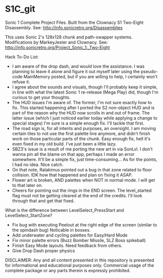 S1C_git
============

Sonic 1 Complete Project Files. Built from the Clownacy S1 Two-Eight Disassembly.
See: http://info.sonicretro.org/Disassemblies

This uses Sonic 2's 128x128 chunk and path-swapper systems. Modifications by MarkeyJester and Clownacy.
See: http://info.sonicretro.org/Project_Sonic_1:_Two-Eight

Hack To-Do List:

- I am aware of the drop dash, and would love the assistance. I was planning to leave it alone and figure it out myself later using the pseudo-code MainMemory posted, but if you are willing to help, I certainly won't refuse it.
- I agree about the sounds and visuals, though I'll probably keep it simple, in line with what the latest Sonic 1 re-release (Mega Play) did, though I'm curious to get your thoughts.
- The HUD issues I'm aware of. The former, I'm not sure exactly how to fix. This started happening after I ported the S2 non-object HUD and is part of the reason why the HUD now scrolls in and out of frame. The latter issue (which I just noticed earlier today while applying a change to special stages) I'm sure is a simple enough fix. I'll tackle that first.
- The road sign is, for all intents and purposes, an oversight. I am moving certain tiles to not use the first palette line anymore, and didn't finish work on those particular parts of the chunk. Easy enough fix, hell it's even fixed in my old build. I've just been a little lazy.
- SBZ3's issue is a result of me porting the new art in via SonLvl. I don't wanna pin all the blame on that app, perhaps I made an error somewhere. It'll be a simple fix, just time-consuming... As for the points, I had no idea. Nice catch.
- On that note, Ralakimus pointed out a bug in that zone related to floor collision. IDK how that happened and plan on fixing it ASAP.
- Flower art is broken, AND palettes when NOT in normal mode. I will get to that later on.
- Cheers for pointing out the rings in the END screen. The level_started flag must not be getting cleared at the end of the credits. I'll look through that and get that fixed.

What is the difference between LevelSelect_PressStart and LevelSelect_StartZone?

* Fix bug with executing Peelout at the right edge of the screen (similar to the spindash bug)
	Noticable in bosses.
* Add underwater and cycling palettes for Easy/Hard Mode
* Fix minor palette errors (Buzz Bomber Missile, SLZ Boss spikeball)
* Finish Easy Mode layouts. Need feedback from others.
* Give Drop Dash proper physics

DISCLAIMER:
Any and all content presented in this repository is presented for informational and educational purposes only.
Commercial usage of the complete package or any parts therein is expressly prohibited.
